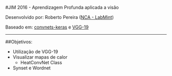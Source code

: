 #JIM 2016 - Aprendizagem Profunda aplicada a visão


Desenvolvido por: Roberto Pereira ([NCA - LabMint](http://nca.ufma.br))

Baseado em: [convnets-keras](https://github.com/heuritech/convnets-keras) e [VGG-19](https://arxiv.org/pdf/1409.1556.pdf)

----------

##Objetivos:
- Utilização de VGG-19
- Visualizar mapas de calor
	- HeatConvNet Class
- Synset e Wordnet


